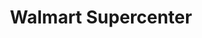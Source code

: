 ---
title: "Walmart Supercenter"
url: /pensacola/walmart-supercenter-creighton-road/
shop: supermarket
---
